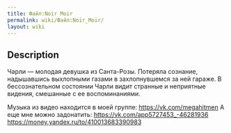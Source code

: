 ```yaml
---
title: Файл:Noir Moir
permalink: wiki/Файл:Noir_Moir/
layout: wiki
---
```


## Description

Чарли — молодая девушка из Санта-Розы. Потеряла сознание, надышавшись
выхлопными газами в захлопнувшемся за ней гараже. В бессознательном
состоянии Чарли видит странные и неприятные видения, смешанные с ее
воспоминаниями.

Музыка из видео находится в моей группе: <https://vk.com/megahitmen> А
еще мне можно задонатить: <https://vk.com/app5727453_-46281936>
<https://money.yandex.ru/to/410013683390983>

